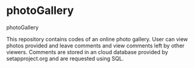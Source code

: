 # photoGallery
photoGallery

This repository contains codes of an online photo gallery.
User can view photos provided and leave comments and view comments left by other viewers. Comments are stored in an cloud database provided by setapproject.org and are requested using SQL.
